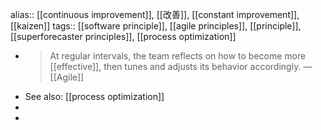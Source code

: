 alias:: [[continuous improvement]], [[改善]], [[constant improvement]], [[kaizen]]
tags:: [[software principle]], [[agile principles]], [[principle]], [[superforecaster principles]], [[process optimization]]

- > At regular intervals, the team reflects on how to become more [[effective]], then tunes and adjusts its behavior accordingly. — [[Agile]]
- See also: [[process optimization]]
-
-